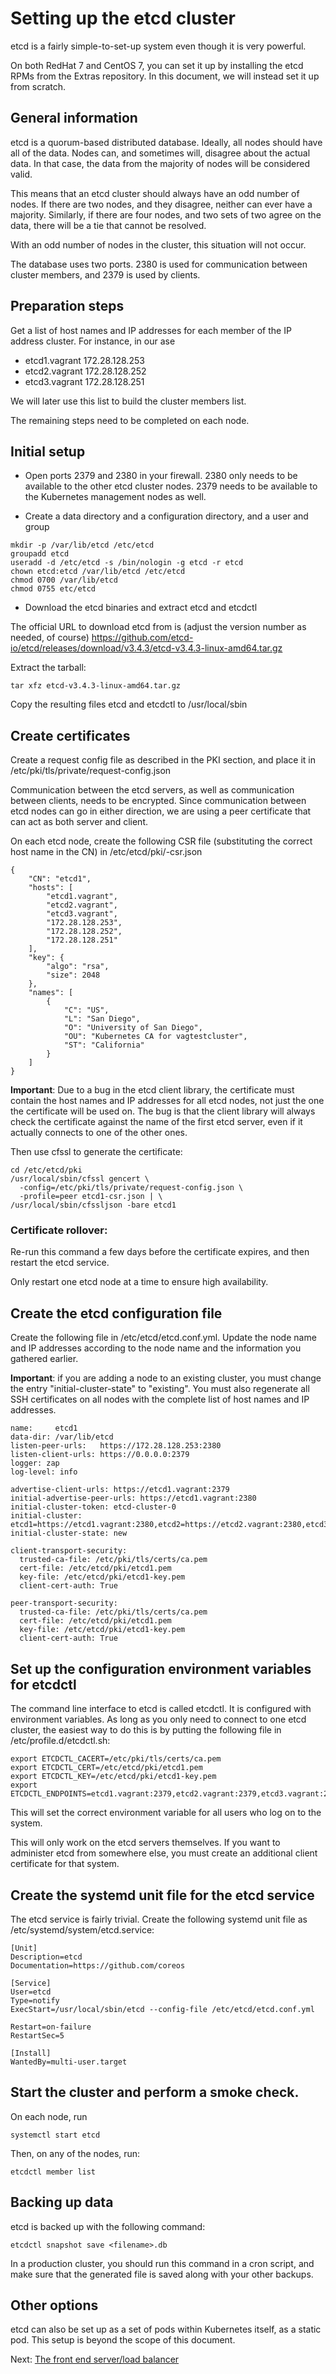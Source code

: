 # Setting up the etcd cluster

etcd is a fairly simple-to-set-up system even though it is very powerful.

On both RedHat 7 and CentOS 7, you can set it up by installing the etcd RPMs
from the Extras repository. In this document, we will instead set it up from
scratch.

## General information

etcd is a quorum-based distributed database. Ideally, all nodes should have all
of the data. Nodes can, and sometimes will, disagree about the actual data. In
that case, the data from the majority of nodes will be considered valid.

This means that an etcd cluster should always have an odd number of nodes. If
there are two nodes, and they disagree, neither can ever have a majority.
Similarly, if there are four nodes, and two sets of two agree on the data,
there will be a tie that cannot be resolved.

With an odd number of nodes in the cluster, this situation will not occur.

The database uses two ports. 2380 is used for communication between cluster
members, and 2379 is used by clients.

## Preparation steps

Get a list of host names and IP addresses for each member of the IP address
cluster. For instance, in our ase

- etcd1.vagrant 172.28.128.253
- etcd2.vagrant 172.28.128.252
- etcd3.vagrant 172.28.128.251

We will later use this list to build the cluster members list.

The remaining steps need to be completed on each node.

## Initial setup

- Open ports 2379 and 2380 in your firewall. 2380 only needs to be available
to the other etcd cluster nodes. 2379 needs to be available to the Kubernetes
management nodes as well.

- Create a data directory and a configuration directory, and a user and group

```
mkdir -p /var/lib/etcd /etc/etcd
groupadd etcd
useradd -d /etc/etcd -s /bin/nologin -g etcd -r etcd
chown etcd:etcd /var/lib/etcd /etc/etcd
chmod 0700 /var/lib/etcd
chmod 0755 etc/etcd
```

- Download the etcd binaries and extract etcd and etcdctl

The official URL to download etcd from is (adjust the version number as needed,
of course) https://github.com/etcd-io/etcd/releases/download/v3.4.3/etcd-v3.4.3-linux-amd64.tar.gz

Extract the tarball:

    tar xfz etcd-v3.4.3-linux-amd64.tar.gz

Copy the resulting files etcd and etcdctl to /usr/local/sbin

## Create certificates

Create a request config file as described in the PKI section, and place it in
/etc/pki/tls/private/request-config.json

Communication between the etcd servers, as well as communication between clients, needs to be
encrypted. Since communication between etcd nodes can go in either direction, we are using a
peer certificate that can act as both server and client.

On each etcd node, create the following CSR file (substituting the correct
host name in the CN) in /etc/etcd/pki/<nodename>-csr.json

```
{
    "CN": "etcd1",
    "hosts": [
        "etcd1.vagrant",
        "etcd2.vagrant",
        "etcd3.vagrant",
        "172.28.128.253",
        "172.28.128.252",
        "172.28.128.251"
    ],
    "key": {
        "algo": "rsa",
        "size": 2048
    },
    "names": [
        {
            "C": "US",
            "L": "San Diego",
            "O": "University of San Diego",
            "OU": "Kubernetes CA for vagtestcluster",
            "ST": "California"
        }
    ]
}
```

**Important**: Due to a bug in the etcd client library, the certificate must
contain the host names and IP addresses for all etcd nodes, not just the one
the certificate will be used on. The bug is that the client library will
always check the certificate against the name of the first etcd server, even
if it actually connects to one of the other ones.

Then use cfssl to generate the certificate:

```
cd /etc/etcd/pki
/usr/local/sbin/cfssl gencert \
  -config=/etc/pki/tls/private/request-config.json \
  -profile=peer etcd1-csr.json | \
/usr/local/sbin/cfssljson -bare etcd1
```

### Certificate rollover:

Re-run this command a few days before the certificate expires, and then
restart the etcd service.

Only restart one etcd node at a time to ensure high availability.

## Create the etcd configuration file

Create the following file in /etc/etcd/etcd.conf.yml. Update the
node name and IP addresses according to the node name and the
information you gathered earlier.

**Important**: if you are adding a node to an existing cluster,
you must change the entry "initial-cluster-state" to "existing".
You must also regenerate all SSH certificates on all nodes with
the complete list of host names and IP addresses.

```
name:     etcd1
data-dir: /var/lib/etcd
listen-peer-urls:   https://172.28.128.253:2380
listen-client-urls: https://0.0.0.0:2379
logger: zap
log-level: info

advertise-client-urls: https://etcd1.vagrant:2379
initial-advertise-peer-urls: https://etcd1.vagrant:2380
initial-cluster-token: etcd-cluster-0
initial-cluster: etcd1=https://etcd1.vagrant:2380,etcd2=https://etcd2.vagrant:2380,etcd3=https://etcd3.vagrant:2380
initial-cluster-state: new

client-transport-security:
  trusted-ca-file: /etc/pki/tls/certs/ca.pem
  cert-file: /etc/etcd/pki/etcd1.pem
  key-file: /etc/etcd/pki/etcd1-key.pem
  client-cert-auth: True

peer-transport-security:
  trusted-ca-file: /etc/pki/tls/certs/ca.pem
  cert-file: /etc/etcd/pki/etcd1.pem
  key-file: /etc/etcd/pki/etcd1-key.pem
  client-cert-auth: True
```

## Set up the configuration environment variables for etcdctl

The command line interface to etcd is called etcdctl. It is configured with
environment variables. As long as you only need to connect to one etcd
cluster, the easiest way to do this is by putting the following file in
/etc/profile.d/etcdctl.sh:

```
export ETCDCTL_CACERT=/etc/pki/tls/certs/ca.pem
export ETCDCTL_CERT=/etc/etcd/pki/etcd1.pem
export ETCDCTL_KEY=/etc/etcd/pki/etcd1-key.pem
export ETCDCTL_ENDPOINTS=etcd1.vagrant:2379,etcd2.vagrant:2379,etcd3.vagrant:2379
```

This will set the correct environment variable for all users who log on
to the system.

This will only work on the etcd servers themselves. If you want to administer
etcd from somewhere else, you must create an additional client certificate for
that system.

## Create the systemd unit file for the etcd service

The etcd service is fairly trivial. Create the following systemd unit file
as /etc/systemd/system/etcd.service:

```
[Unit]
Description=etcd
Documentation=https://github.com/coreos

[Service]
User=etcd
Type=notify
ExecStart=/usr/local/sbin/etcd --config-file /etc/etcd/etcd.conf.yml

Restart=on-failure
RestartSec=5

[Install]
WantedBy=multi-user.target
```

## Start the cluster and perform a smoke check.

On each node, run

    systemctl start etcd

Then, on any of the nodes, run:

    etcdctl member list


## Backing up data

etcd is backed up with the following command:

    etcdctl snapshot save <filename>.db

In a production cluster, you should run this command in
a cron script, and make sure that the generated file is
saved along with your other backups.

## Other options

etcd can also be set up as a set of pods within Kubernetes itself, as a static
pod. This setup is beyond the scope of this document.

Next: [The front end server/load balancer](./front.md)

